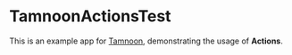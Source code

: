 # TamnoonActionsTest

This is an example app for [Tamnoon](https://github.com/omer-sm/tamnoon), demonstrating the usage of **Actions**.
